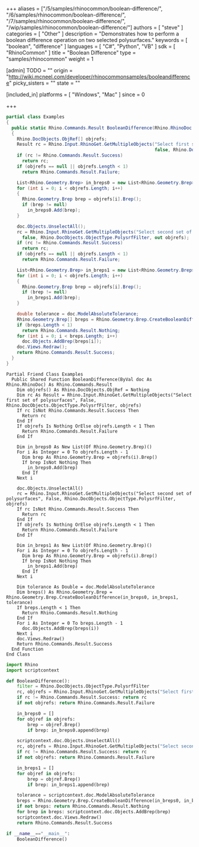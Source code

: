 +++
aliases = ["/5/samples/rhinocommon/boolean-difference/", "/6/samples/rhinocommon/boolean-difference/", "/7/samples/rhinocommon/boolean-difference/", "/wip/samples/rhinocommon/boolean-difference/"]
authors = [ "steve" ]
categories = [ "Other" ]
description = "Demonstrates how to perform a boolean difference operation on two selected polysurfaces."
keywords = [ "boolean", "difference" ]
languages = [ "C#", "Python", "VB" ]
sdk = [ "RhinoCommon" ]
title = "Boolean Difference"
type = "samples/rhinocommon"
weight = 1

[admin]
TODO = ""
origin = "http://wiki.mcneel.com/developer/rhinocommonsamples/booleandifference"
picky_sisters = ""
state = ""

[included_in]
platforms = [ "Windows", "Mac" ]
since = 0

+++

<div class="codetab-content" id="cs">

```cs
partial class Examples
{
  public static Rhino.Commands.Result BooleanDifference(Rhino.RhinoDoc doc)
  {
    Rhino.DocObjects.ObjRef[] objrefs;
    Result rc = Rhino.Input.RhinoGet.GetMultipleObjects("Select first set of polysurfaces",
                                                        false, Rhino.DocObjects.ObjectType.PolysrfFilter, out objrefs);
    if (rc != Rhino.Commands.Result.Success)
      return rc;
    if (objrefs == null || objrefs.Length < 1)
      return Rhino.Commands.Result.Failure;

    List<Rhino.Geometry.Brep> in_breps0 = new List<Rhino.Geometry.Brep>();
    for (int i = 0; i < objrefs.Length; i++)
    {
      Rhino.Geometry.Brep brep = objrefs[i].Brep();
      if (brep != null)
        in_breps0.Add(brep);
    }

    doc.Objects.UnselectAll();
    rc = Rhino.Input.RhinoGet.GetMultipleObjects("Select second set of polysurfaces",
      false, Rhino.DocObjects.ObjectType.PolysrfFilter, out objrefs);
    if (rc != Rhino.Commands.Result.Success)
      return rc;
    if (objrefs == null || objrefs.Length < 1)
      return Rhino.Commands.Result.Failure;

    List<Rhino.Geometry.Brep> in_breps1 = new List<Rhino.Geometry.Brep>();
    for (int i = 0; i < objrefs.Length; i++)
    {
      Rhino.Geometry.Brep brep = objrefs[i].Brep();
      if (brep != null)
        in_breps1.Add(brep);
    }

    double tolerance = doc.ModelAbsoluteTolerance;
    Rhino.Geometry.Brep[] breps = Rhino.Geometry.Brep.CreateBooleanDifference(in_breps0, in_breps1, tolerance);
    if (breps.Length < 1)
      return Rhino.Commands.Result.Nothing;
    for (int i = 0; i < breps.Length; i++)
      doc.Objects.AddBrep(breps[i]);
    doc.Views.Redraw();
    return Rhino.Commands.Result.Success;
  }
}
```

</div>


<div class="codetab-content" id="vb">

```vbnet
Partial Friend Class Examples
  Public Shared Function BooleanDifference(ByVal doc As Rhino.RhinoDoc) As Rhino.Commands.Result
	Dim objrefs() As Rhino.DocObjects.ObjRef = Nothing
	Dim rc As Result = Rhino.Input.RhinoGet.GetMultipleObjects("Select first set of polysurfaces", False, Rhino.DocObjects.ObjectType.PolysrfFilter, objrefs)
	If rc IsNot Rhino.Commands.Result.Success Then
	  Return rc
	End If
	If objrefs Is Nothing OrElse objrefs.Length < 1 Then
	  Return Rhino.Commands.Result.Failure
	End If

	Dim in_breps0 As New List(Of Rhino.Geometry.Brep)()
	For i As Integer = 0 To objrefs.Length - 1
	  Dim brep As Rhino.Geometry.Brep = objrefs(i).Brep()
	  If brep IsNot Nothing Then
		in_breps0.Add(brep)
	  End If
	Next i

	doc.Objects.UnselectAll()
	rc = Rhino.Input.RhinoGet.GetMultipleObjects("Select second set of polysurfaces", False, Rhino.DocObjects.ObjectType.PolysrfFilter, objrefs)
	If rc IsNot Rhino.Commands.Result.Success Then
	  Return rc
	End If
	If objrefs Is Nothing OrElse objrefs.Length < 1 Then
	  Return Rhino.Commands.Result.Failure
	End If

	Dim in_breps1 As New List(Of Rhino.Geometry.Brep)()
	For i As Integer = 0 To objrefs.Length - 1
	  Dim brep As Rhino.Geometry.Brep = objrefs(i).Brep()
	  If brep IsNot Nothing Then
		in_breps1.Add(brep)
	  End If
	Next i

	Dim tolerance As Double = doc.ModelAbsoluteTolerance
	Dim breps() As Rhino.Geometry.Brep = Rhino.Geometry.Brep.CreateBooleanDifference(in_breps0, in_breps1, tolerance)
	If breps.Length < 1 Then
	  Return Rhino.Commands.Result.Nothing
	End If
	For i As Integer = 0 To breps.Length - 1
	  doc.Objects.AddBrep(breps(i))
	Next i
	doc.Views.Redraw()
	Return Rhino.Commands.Result.Success
  End Function
End Class
```

</div>


<div class="codetab-content" id="py">

```python
import Rhino
import scriptcontext

def BooleanDifference():
    filter = Rhino.DocObjects.ObjectType.PolysrfFilter
    rc, objrefs = Rhino.Input.RhinoGet.GetMultipleObjects("Select first set of polysurfaces", False, filter)
    if rc != Rhino.Commands.Result.Success: return rc
    if not objrefs: return Rhino.Commands.Result.Failure

    in_breps0 = []
    for objref in objrefs:
        brep = objref.Brep()
        if brep: in_breps0.append(brep)

    scriptcontext.doc.Objects.UnselectAll()
    rc, objrefs = Rhino.Input.RhinoGet.GetMultipleObjects("Select second set of polysurfaces", False, filter)
    if rc != Rhino.Commands.Result.Success: return rc
    if not objrefs: return Rhino.Commands.Result.Failure

    in_breps1 = []
    for objref in objrefs:
        brep = objref.Brep()
        if brep: in_breps1.append(brep)

    tolerance = scriptcontext.doc.ModelAbsoluteTolerance
    breps = Rhino.Geometry.Brep.CreateBooleanDifference(in_breps0, in_breps1, tolerance)
    if not breps: return Rhino.Commands.Result.Nothing
    for brep in breps: scriptcontext.doc.Objects.AddBrep(brep)
    scriptcontext.doc.Views.Redraw()
    return Rhino.Commands.Result.Success

if __name__=="__main__":
    BooleanDifference()
```

</div>
